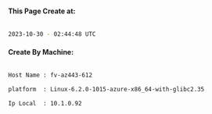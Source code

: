 
   
#### This Page Create at:

```bash

2023-10-30 - 02:44:48 UTC

```

#### Create By Machine:

```bash

Host Name : fv-az443-612

platform  : Linux-6.2.0-1015-azure-x86_64-with-glibc2.35

Ip Local  : 10.1.0.92

```

